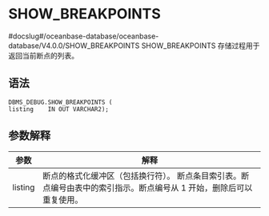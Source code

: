 SHOW_BREAKPOINTS 
=====================================
#docslug#/oceanbase-database/oceanbase-database/V4.0.0/SHOW_BREAKPOINTS
SHOW_BREAKPOINTS 存储过程用于返回当前断点的列表。

语法 
-----------

```unknow
DBMS_DEBUG.SHOW_BREAKPOINTS (
listing    IN OUT VARCHAR2);
```



参数解释 
-------------



| **参数**  |                                    **解释**                                    |
|---------|------------------------------------------------------------------------------|
| listing | 断点的格式化缓冲区（包括换行符）。 断点条目索引表。断点编号由表中的索引指示。断点编号从 1 开始，删除后可以重复使用。 |



